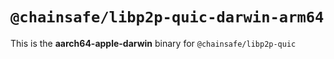 # `@chainsafe/libp2p-quic-darwin-arm64`

This is the **aarch64-apple-darwin** binary for `@chainsafe/libp2p-quic`
